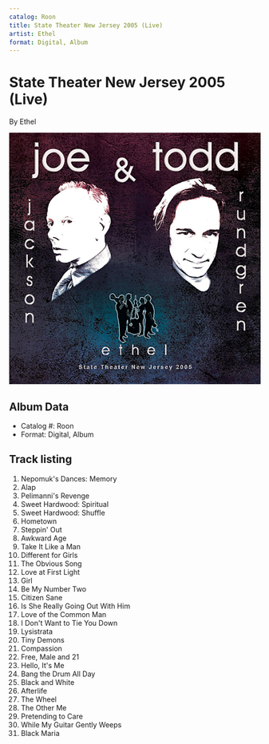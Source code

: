 ```yaml
---
catalog: Roon
title: State Theater New Jersey 2005 (Live)
artist: Ethel
format: Digital, Album
---
```


# State Theater New Jersey 2005 (Live)

By Ethel

![](../../assets/albumcovers/Ethel-State_Theater_New_Jersey_2005_Live.png)

## Album Data

- Catalog #: Roon
- Format: Digital, Album


## Track listing


1. Nepomuk's Dances: Memory
2. Alap
3. Pelimanni's Revenge
4. Sweet Hardwood: Spiritual
5. Sweet Hardwood: Shuffle
6. Hometown
7. Steppin' Out
8. Awkward Age
9. Take It Like a Man
10. Different for Girls
11. The Obvious Song
12. Love at First Light
13. Girl
14. Be My Number Two
15. Citizen Sane
16. Is She Really Going Out With Him
17. Love of the Common Man
18. I Don't Want to Tie You Down
19. Lysistrata
20. Tiny Demons
21. Compassion
22. Free, Male and 21
23. Hello, It's Me
24. Bang the Drum All Day
25. Black and White
26. Afterlife
27. The Wheel
28. The Other Me
29. Pretending to Care
30. While My Guitar Gently Weeps
31. Black Maria

